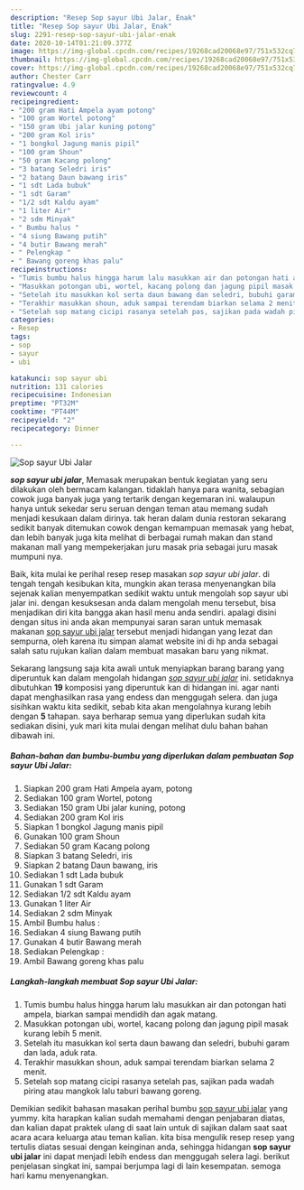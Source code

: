 ```yaml
---
description: "Resep Sop sayur Ubi Jalar, Enak"
title: "Resep Sop sayur Ubi Jalar, Enak"
slug: 2291-resep-sop-sayur-ubi-jalar-enak
date: 2020-10-14T01:21:09.377Z
image: https://img-global.cpcdn.com/recipes/19268cad20068e97/751x532cq70/sop-sayur-ubi-jalar-foto-resep-utama.jpg
thumbnail: https://img-global.cpcdn.com/recipes/19268cad20068e97/751x532cq70/sop-sayur-ubi-jalar-foto-resep-utama.jpg
cover: https://img-global.cpcdn.com/recipes/19268cad20068e97/751x532cq70/sop-sayur-ubi-jalar-foto-resep-utama.jpg
author: Chester Carr
ratingvalue: 4.9
reviewcount: 4
recipeingredient:
- "200 gram Hati Ampela ayam potong"
- "100 gram Wortel potong"
- "150 gram Ubi jalar kuning potong"
- "200 gram Kol iris"
- "1 bongkol Jagung manis pipil"
- "100 gram Shoun"
- "50 gram Kacang polong"
- "3 batang Seledri iris"
- "2 batang Daun bawang iris"
- "1 sdt Lada bubuk"
- "1 sdt Garam"
- "1/2 sdt Kaldu ayam"
- "1 liter Air"
- "2 sdm Minyak"
- " Bumbu halus "
- "4 siung Bawang putih"
- "4 butir Bawang merah"
- " Pelengkap "
- " Bawang goreng khas palu"
recipeinstructions:
- "Tumis bumbu halus hingga harum lalu masukkan air dan potongan hati ampela, biarkan sampai mendidih dan agak matang."
- "Masukkan potongan ubi, wortel, kacang polong dan jagung pipil masak kurang lebih 5 menit."
- "Setelah itu masukkan kol serta daun bawang dan seledri, bubuhi garam dan lada, aduk rata."
- "Terakhir masukkan shoun, aduk sampai terendam biarkan selama 2 menit."
- "Setelah sop matang cicipi rasanya setelah pas, sajikan pada wadah piring atau mangkok lalu taburi bawang goreng."
categories:
- Resep
tags:
- sop
- sayur
- ubi

katakunci: sop sayur ubi 
nutrition: 131 calories
recipecuisine: Indonesian
preptime: "PT32M"
cooktime: "PT44M"
recipeyield: "2"
recipecategory: Dinner

---
```



![Sop sayur Ubi Jalar](https://img-global.cpcdn.com/recipes/19268cad20068e97/751x532cq70/sop-sayur-ubi-jalar-foto-resep-utama.jpg)

<b><i>sop sayur ubi jalar</i></b>, Memasak merupakan bentuk kegiatan yang seru dilakukan oleh bermacam kalangan. tidaklah hanya para wanita, sebagian cowok juga banyak juga yang tertarik dengan kegemaran ini. walaupun hanya untuk sekedar seru seruan dengan teman atau memang sudah menjadi kesukaan dalam dirinya. tak heran dalam dunia restoran sekarang sedikit banyak ditemukan cowok dengan kemampuan memasak yang hebat, dan lebih banyak juga kita melihat di berbagai rumah makan dan stand makanan mall yang mempekerjakan juru masak pria sebagai juru masak mumpuni nya.



Baik, kita mulai ke perihal resep resep masakan <i>sop sayur ubi jalar</i>. di tengah tengah kesibukan kita, mungkin akan terasa menyenangkan bila sejenak kalian menyempatkan sedikit waktu untuk mengolah sop sayur ubi jalar ini. dengan kesuksesan anda dalam mengolah menu tersebut, bisa menjadikan diri kita bangga akan hasil menu anda sendiri. apalagi disini dengan situs ini anda akan mempunyai saran saran untuk memasak makanan <u>sop sayur ubi jalar</u> tersebut menjadi hidangan yang lezat dan sempurna, oleh karena itu simpan alamat website ini di hp anda sebagai salah satu rujukan kalian dalam membuat masakan baru yang nikmat.


Sekarang langsung saja kita awali untuk menyiapkan barang barang yang diperuntuk kan dalam mengolah hidangan <u><i>sop sayur ubi jalar</i></u> ini. setidaknya dibutuhkan <b>19</b> komposisi yang diperuntuk kan di hidangan ini. agar nanti dapat menghasilkan rasa yang endess dan menggugah selera. dan juga sisihkan waktu kita sedikit, sebab kita akan mengolahnya kurang lebih dengan <b>5</b> tahapan. saya berharap semua yang diperlukan sudah kita sediakan disini, yuk mari kita mulai dengan melihat dulu bahan bahan dibawah ini.

<!--inarticleads1-->

##### Bahan-bahan dan bumbu-bumbu yang diperlukan dalam pembuatan Sop sayur Ubi Jalar:

1. Siapkan 200 gram Hati Ampela ayam, potong
1. Sediakan 100 gram Wortel, potong
1. Sediakan 150 gram Ubi jalar kuning, potong
1. Sediakan 200 gram Kol iris
1. Siapkan 1 bongkol Jagung manis pipil
1. Gunakan 100 gram Shoun
1. Sediakan 50 gram Kacang polong
1. Siapkan 3 batang Seledri, iris
1. Siapkan 2 batang Daun bawang, iris
1. Sediakan 1 sdt Lada bubuk
1. Gunakan 1 sdt Garam
1. Sediakan 1/2 sdt Kaldu ayam
1. Gunakan 1 liter Air
1. Sediakan 2 sdm Minyak
1. Ambil  Bumbu halus :
1. Sediakan 4 siung Bawang putih
1. Gunakan 4 butir Bawang merah
1. Sediakan  Pelengkap :
1. Ambil  Bawang goreng khas palu




<!--inarticleads2-->

##### Langkah-langkah membuat Sop sayur Ubi Jalar:

1. Tumis bumbu halus hingga harum lalu masukkan air dan potongan hati ampela, biarkan sampai mendidih dan agak matang.
1. Masukkan potongan ubi, wortel, kacang polong dan jagung pipil masak kurang lebih 5 menit.
1. Setelah itu masukkan kol serta daun bawang dan seledri, bubuhi garam dan lada, aduk rata.
1. Terakhir masukkan shoun, aduk sampai terendam biarkan selama 2 menit.
1. Setelah sop matang cicipi rasanya setelah pas, sajikan pada wadah piring atau mangkok lalu taburi bawang goreng.




Demikian sedikit bahasan masakan perihal bumbu <u>sop sayur ubi jalar</u> yang yummy. kita harapkan kalian sudah memahami dengan penjabaran diatas, dan kalian dapat praktek ulang di saat lain untuk di sajikan dalam saat saat acara acara keluarga atau teman kalian. kita bisa mengulik resep resep yang tertulis diatas sesuai dengan keinginan anda, sehingga hidangan <b>sop sayur ubi jalar</b> ini dapat menjadi lebih endess dan menggugah selera lagi. berikut penjelasan singkat ini, sampai berjumpa lagi di lain kesempatan. semoga hari kamu menyenangkan.
